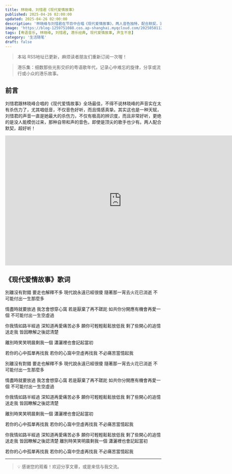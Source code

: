 ```yaml
---
title: 林晓峰、刘惜君《现代爱情故事》
published: 2025-04-26 02:00:00
updated: 2025-04-26 02:00:00
description: '林晓峰与刘惜君在节目中合唱《现代爱情故事》，两人音色独特，配合默契，演绎出这首经典粤语歌曲的别样魅力'
image: 'https://blog-1259751088.cos.ap-shanghai.myqcloud.com/20250501122219660.png?imageSlim'
tags: [粤语音乐, 林晓峰, 刘惜君, 港乐经典, 现代爱情故事, 声生不息]
category: '生活随笔'
draft: false
---
```


> 本站 RSS地址已更新，麻烦读者朋友们重新订阅一次喔！

> 港乐集：细数那些光影交织的粤语歌年代，记录心中难忘的旋律，分享或流行或小众的港乐故事。

## 前言

刘惜君跟林晓峰合唱的《现代爱情故事》全场最佳，不得不说林晓峰的声音实在太有杀伤力了，尤其唱低音，不仅音色好听，而且情感真挚。其实这也是一种天赋，刘惜君的声音一直是她最大的杀伤力，不仅有极高的辨识度，而且非常好听，更绝的是没人能模仿过来，那种自带和声的音色，即使是顶尖的歌手也少有。两人配合默契，超好听！

<iframe width="750" height="420" src="https://www.youtube.com/embed/6y5y-eIVsGc?si=VlG3gfULWuId90de" title="YouTube video player" frameborder="0" allow="accelerometer; autoplay; clipboard-write; encrypted-media; gyroscope; picture-in-picture; web-share" referrerpolicy="strict-origin-when-cross-origin" allowfullscreen></iframe>

## 《现代爱情故事》歌词

別離沒有對錯
要走也解釋不多
現代說永遠已經很傻
隨著那一宵去火花已消逝
不可能付出一生那麼多

情盡時就要放過
我怎會想穿心窩
若是厭棄了再不蹉跎
如共你分開應有機會再愛一個
不可能付出一生空虛過

你我情如路半經過
深知道再愛痛苦必多
願你可輕輕鬆鬆放低我
剩了些開心的追憶送走我
皆因瞭解之後認清楚

離別時笑笑明晨剩我一個 瀟灑裡也會記起當初

若你的心中孤單再找我
若你的心窩中空虛再找我
不必痛苦當憶起我

別離沒有對錯
要走也解釋不多
現代說永遠已經很傻
隨著那一宵去火花已消逝
不可能付出一生那麼多

情盡時就要放過
我怎會想穿心窩
若是厭棄了再不蹉跎
如共你分開應有機會再愛一個
不可能付出一生空虛過

你我情如路半經過
深知道再愛痛苦必多
願你可輕輕鬆鬆放低我
剩了些開心的追憶送走我
皆因瞭解之後認清楚

離別時笑笑明晨剩我一個
瀟灑裡也會記起當初

若你的心中孤單再找我
若你的心窩中空虛再找我
不必痛苦當憶起我

你我情如路半經過
深知道再愛痛苦必多
願你可輕輕鬆鬆放低我
剩了些開心的追憶送走我
皆因瞭解之後認清楚
離別時笑笑明晨剩我一個
瀟灑裡也會記起當初

若你的心中孤單再找我
若你的心窩中空虛再找我
不必痛苦當憶起我

---

> 💡 感谢您的观看！欢迎分享文章，或是来信与我交流。
